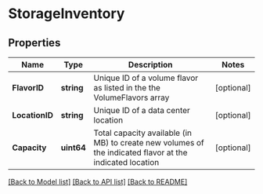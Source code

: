 # StorageInventory

## Properties

Name | Type | Description | Notes
------------ | ------------- | ------------- | -------------
**FlavorID** | **string** | Unique ID of a volume flavor as listed in the the VolumeFlavors array | [optional] 
**LocationID** | **string** | Unique ID of a data center location | [optional] 
**Capacity** | **uint64** | Total capacity available (in MB) to create new volumes of the indicated flavor at the indicated location | [optional] 

[[Back to Model list]](../README.md#documentation-for-models) [[Back to API list]](../README.md#documentation-for-api-endpoints) [[Back to README]](../README.md)


